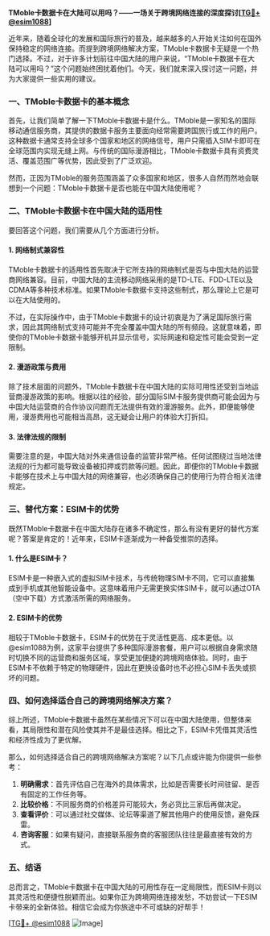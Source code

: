 **TMoble卡数据卡在大陆可以用吗？——一场关于跨境网络连接的深度探讨[[TG💪+ @esim1088](https://t.me/s/esim1088)]**

近年来，随着全球化的发展和国际旅行的普及，越来越多的人开始关注如何在国外保持稳定的网络连接。而提到跨境网络解决方案，TMoble卡数据卡无疑是一个热门选择。不过，对于许多计划前往中国大陆的用户来说，“TMoble卡数据卡在大陆可以用吗？”这个问题始终困扰着他们。今天，我们就来深入探讨这一问题，并为大家提供一些实用的建议。

### 一、TMoble卡数据卡的基本概念

首先，让我们简单了解一下TMoble卡数据卡是什么。TMoble是一家知名的国际移动通信服务商，其提供的数据卡服务主要面向经常需要跨国旅行或工作的用户。这种数据卡通常支持全球多个国家和地区的网络信号，用户只需插入SIM卡即可在全球范围内实现无缝上网。与传统的国际漫游相比，TMoble卡数据卡具有资费灵活、覆盖范围广等优势，因此受到了广泛欢迎。

然而，正因为TMoble的服务范围涵盖了众多国家和地区，很多人自然而然地会联想到一个问题：TMoble卡数据卡是否也能在中国大陆使用呢？

### 二、TMoble卡数据卡在中国大陆的适用性

要回答这个问题，我们需要从几个方面进行分析。

#### 1. **网络制式兼容性**
TMoble卡数据卡的适用性首先取决于它所支持的网络制式是否与中国大陆的运营商网络兼容。目前，中国大陆的主流移动网络采用的是TD-LTE、FDD-LTE以及CDMA等多种技术标准。如果TMoble卡数据卡支持这些制式，那么理论上它是可以在大陆使用的。

不过，在实际操作中，由于TMoble卡数据卡的设计初衷是为了满足国际旅行需求，因此其网络制式支持可能并不完全覆盖中国大陆的所有频段。这就意味着，即使你的TMoble卡数据卡能够开机并显示信号，实际网速和稳定性可能会受到一定限制。

#### 2. **漫游政策与费用**
除了技术层面的问题外，TMoble卡数据卡在中国大陆的实际可用性还受到当地运营商漫游政策的影响。根据以往的经验，部分国际SIM卡服务提供商可能会因为与中国大陆运营商的合作协议问题而无法提供有效的漫游服务。此外，即便能够使用，漫游费用也可能相当高昂，这无疑会让用户的体验大打折扣。

#### 3. **法律法规的限制**
需要注意的是，中国大陆对外来通信设备的监管非常严格。任何试图绕过当地法律法规的行为都可能导致设备被扣押或罚款等问题。因此，即便你的TMoble卡数据卡能够在技术上与中国大陆的网络兼容，也必须确保自己的使用行为符合相关法律规定。

### 三、替代方案：ESIM卡的优势

既然TMoble卡数据卡在中国大陆存在诸多不确定性，那么有没有更好的替代方案呢？答案是肯定的！近年来，ESIM卡逐渐成为一种备受推崇的选择。

#### 1. **什么是ESIM卡？**
ESIM卡是一种嵌入式的虚拟SIM卡技术，与传统物理SIM卡不同，它可以直接集成到手机或其他智能设备中。这意味着用户无需更换实体SIM卡，就可以通过OTA（空中下载）方式激活所需的网络服务。

#### 2. **ESIM卡的优势**
相较于TMoble卡数据卡，ESIM卡的优势在于灵活性更高、成本更低。以@esim1088为例，这家平台提供了多种国际漫游套餐，用户可以根据自身需求随时切换不同的运营商和服务区域，享受更加便捷的跨境网络体验。同时，由于ESIM卡不依赖于特定的物理硬件，因此在更换设备时也不必担心SIM卡丢失或损坏的问题。

### 四、如何选择适合自己的跨境网络解决方案？

综上所述，TMoble卡数据卡虽然在某些情况下可以在中国大陆使用，但整体来看，其局限性和潜在风险使其并不是最佳选择。相比之下，ESIM卡凭借其灵活性和经济性成为了更优解。

那么，如何选择适合自己的跨境网络解决方案呢？以下几点或许能为你提供一些参考：

1. **明确需求**：首先评估自己在海外的具体需求，比如是否需要长时间驻留、是否有固定的工作任务等。
2. **比较价格**：不同服务商的价格差异可能较大，务必货比三家后再做决定。
3. **查看评价**：可以通过社交媒体、论坛等渠道了解其他用户的使用反馈，避免踩雷。
4. **咨询客服**：如果有疑问，直接联系服务商的客服团队往往是最直接有效的方式。

### 五、结语

总而言之，TMoble卡数据卡在中国大陆的可用性存在一定局限性，而ESIM卡则以其灵活性和便捷性脱颖而出。如果你正为跨境网络连接发愁，不妨尝试一下ESIM卡带来的全新体验。相信它会成为你旅途中不可或缺的好帮手！

[[TG💪+ @esim1088](https://t.me/s/esim1088) ![Image](https://i.postimg.cc/4NQfJmqS/Snipaste-2025-05-13-00-14-12.png)]